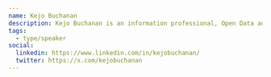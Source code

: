 ```yaml
---
name: Kejo Buchanan
description: Kejo Buchanan is an information professional, Open Data advocate, community radio host and online master’s student. Kejo is delighted to continue these efforts on the open data and open government conversation through local community projects such as Re:Open Gov.
tags:
  - type/speaker
social:
  linkedin: https://www.linkedin.com/in/kejobuchanan/
  twitter: https://x.com/kejobuchanan
---
```


